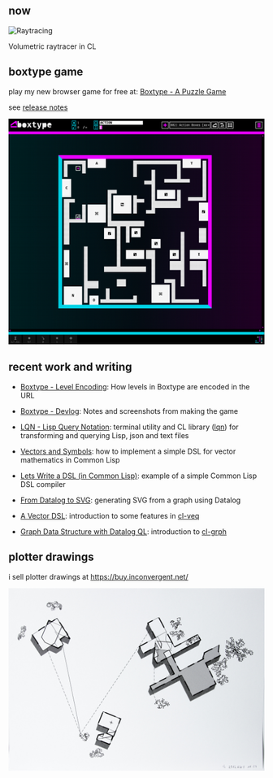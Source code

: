 ## now

![Raytracing](teapot-brdf-small.png)

Volumetric raytracer in CL

## boxtype game

play my new browser game for free at: [Boxtype - A Puzzle Game](https://boxtype.app)

see [release notes](https://boxtype.app/about/)


![Boxtype Game](bt.png)

## recent work and writing
 - [Boxtype - Level Encoding](https://inconvergent.net/2025/boxtype-devlog-level-encoding/):
   How levels in Boxtype are encoded in the URL

 - [Boxtype - Devlog](https://inconvergent.net/2025/boxtype-devlog/):
   Notes and screenshots from making the game

 - [LQN - Lisp Query Notation](https://inconvergent.net/2024/lisp-query-notation/):
   terminal utility and CL library ([lqn](https://github.com/inconvergent/lqn)) for transforming and querying Lisp, json and text files

 - [Vectors and Symbols](https://inconvergent.net/2023/vectors-and-symbols/):
   how to implement a simple DSL for vector mathematics in Common Lisp

 - [Lets Write a DSL (in Common Lisp)](https://inconvergent.net/2023/lets-write-a-dsl/):
   example of a simple Common Lisp DSL compiler

 - [From Datalog to SVG](https://inconvergent.net/2023/datalog-to-svg/):
   generating SVG from a graph using Datalog

 - [A Vector DSL](https://inconvergent.net/2023/a-vector-dsl/):
   introduction to some features in [cl-veq](https://github.com/inconvergent/cl-grph)

 - [Graph Data Structure with Datalog QL](https://inconvergent.net/2022/graph-data-structure-with-datalog-ql/):
   introduction to [cl-grph](https://github.com/inconvergent/cl-veq)

## plotter drawings

i sell plotter drawings at https://buy.inconvergent.net/

![plotter drawing](24-256263e1.jpg)
